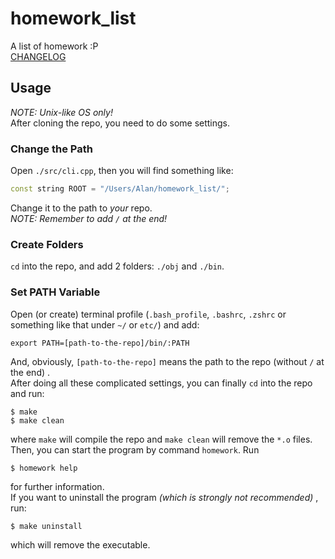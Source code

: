 # homework_list
A list of homework :P  
[CHANGELOG](CHANGELOG.md)

## Usage
*NOTE: Unix-like OS only!*  
After cloning the repo, you need to do some settings.
### Change the Path
Open `./src/cli.cpp`, then you will find something like:
```cpp
const string ROOT = "/Users/Alan/homework_list/";
```
Change it to the path to *your* repo.  
*NOTE: Remember to add `/` at the end!*
### Create Folders
`cd` into the repo, and add 2 folders: `./obj` and `./bin`.
### Set PATH Variable
Open (or create) terminal profile (`.bash_profile`, `.bashrc`, `.zshrc` or something like that under `~/` or `etc/`) and add:
```shell
export PATH=[path-to-the-repo]/bin/:PATH
```
And, obviously, `[path-to-the-repo]` means the path to the repo (without `/` at the end) .  
After doing all these complicated settings, you can finally `cd` into the repo and run:
```shell
$ make
$ make clean
```
where `make` will compile the repo and `make clean` will remove the `*.o` files.  
Then, you can start the program by command `homework`. Run
```shell
$ homework help
```
for further information.  
If you want to uninstall the program *(which is strongly not recommended)* , run:
```shell
$ make uninstall
```
which will remove the executable.
